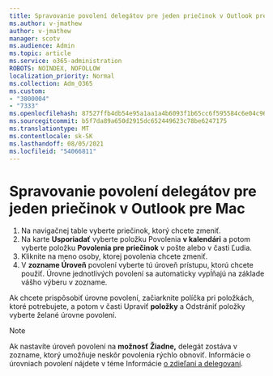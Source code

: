 ```yaml
---
title: Spravovanie povolení delegátov pre jeden priečinok v Outlook pre Mac
ms.author: v-jmathew
author: v-jmathew
manager: scotv
ms.audience: Admin
ms.topic: article
ms.service: o365-administration
ROBOTS: NOINDEX, NOFOLLOW
localization_priority: Normal
ms.collection: Adm_O365
ms.custom:
- "3800004"
- "7333"
ms.openlocfilehash: 87527ffb4db54e95a1aa1a4b6093f1b65cc6f595584c6e04c9657ee7210f0201
ms.sourcegitcommit: b5f7da89a650d2915dc652449623c78be6247175
ms.translationtype: MT
ms.contentlocale: sk-SK
ms.lasthandoff: 08/05/2021
ms.locfileid: "54066811"
---
```

# <a name="manage-delegate-permissions-for-a-single-folder-in-outlook-for-mac"></a>Spravovanie povolení delegátov pre jeden priečinok v Outlook pre Mac

1. Na navigačnej table vyberte priečinok, ktorý chcete zmeniť.
2. Na karte **Usporiadať** vyberte položku Povolenia **v kalendári** a potom vyberte položku **Povolenia pre priečinok** v pošte alebo v časti Ľudia.
3. Kliknite na meno osoby, ktorej povolenia chcete zmeniť.
4. V **zozname Úroveň** povolení vyberte tú úroveň prístupu, ktorú chcete použiť. Úrovne jednotlivých povolení sa automaticky vypĺňajú na základe vášho výberu v zozname.

Ak chcete prispôsobiť úrovne povolení, začiarknite políčka pri položkách, ktoré potrebujete, a potom v časti Upraviť **položky** a Odstrániť položky vyberte želané úrovne povolení.

> [!NOTE]
> Ak nastavíte úroveň povolení na **možnosť Žiadne,** delegát zostáva v zozname, ktorý umožňuje neskôr povolenia rýchlo obnoviť. Informácie o úrovniach povolení nájdete v téme Informácie [o zdieľaní a delegovaní](https://support.microsoft.com/office/options-for-sharing-and-delegating-folders-in-outlook-for-mac-480d8054-68ce-4150-ba1e-b9b7f2fc4ce5).
